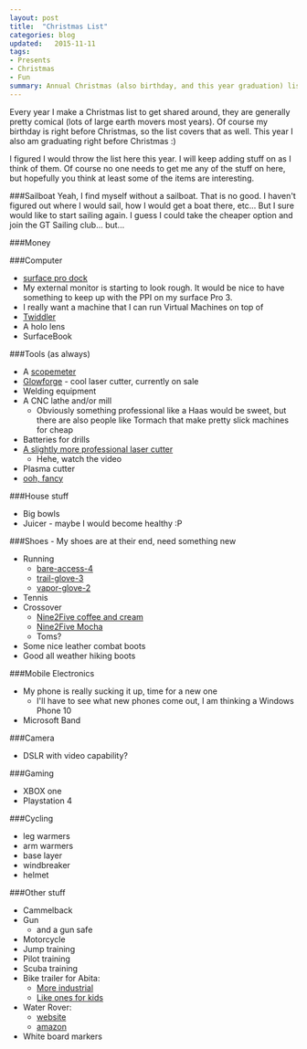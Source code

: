 ```yaml
---
layout: post
title:  "Christmas List"
categories: blog
updated:   2015-11-11
tags:
- Presents
- Christmas
- Fun
summary: Annual Christmas (also birthday, and this year graduation) list | some serious, some not so much
---
```


Every year I make a Christmas list to get shared around, they are generally pretty comical (lots of large earth movers most years). Of course my birthday is right before Christmas, so the list covers that as well. This year I also am graduating right before Christmas :)

I figured I would throw the list here this year. I will keep adding stuff on as I think of them. Of course no one needs to get me any of the stuff on here, but hopefully you think at least some of the items are interesting.

###Sailboat
Yeah, I find myself without a sailboat. That is no good. I haven't figured out where I would sail, how I would get a boat there, etc... But I sure would like to start sailing again. I guess I could take the cheaper option and join the GT Sailing club... but...

###Money

###Computer
* [surface pro dock](http://www.amazon.com/dp/B0163HP38W)
* My external monitor is starting to look rough. It would be nice to have something to keep up with the PPI on my surface Pro 3.
* I really want a machine that I can run Virtual Machines on top of
* [Twiddler](http://twiddler.tekgear.com/)
* A holo lens
* SurfaceBook

###Tools (as always)
* A [scopemeter](http://en-us.fluke.com/products/portable-oscilloscopes/)
* [Glowforge](http://glowforge.com/) - cool laser cutter, currently on sale
* Welding equipment
* A CNC lathe and/or mill
    * Obviously something professional like a Haas would be sweet, but there are also people like Tormach that make pretty slick machines for cheap
* Batteries for drills
* [A slightly more professional laser cutter](https://www.mcmachinery.com/products-and-solutions/category/laser/five-axis-laser/)
    * Hehe, watch the video
* Plasma cutter
* [ooh, fancy](https://www.youtube.com/watch?v=s9IdZ2pI5dA)

###House stuff
* Big bowls
* Juicer - maybe I would become healthy :P

###Shoes - My shoes are at their end, need something new
* Running
    * [bare-access-4](http://www.merrell.com/US/en/bare-access-4/17570M.html?dwvar_17570M_color=J03927)
    * [trail-glove-3](http://www.merrell.com/US/en/trail-glove-3/17571M.html?dwvar_17571M_color=J03905)
    * [vapor-glove-2](http://www.merrell.com/US/en/vapor-glove-2/17572M.html?dwvar_17572M_color=J03911#start=1)
* Tennis
* Crossover
    * [Nine2Five coffee and cream](http://www.lemsshoes.com/mens-nine2five-coffee-cream.html)
    * [Nine2Five Mocha](http://www.lemsshoes.com/mens-nine2five-mocha.html)
    * Toms?
* Some nice leather combat boots
* Good all weather hiking boots

###Mobile Electronics
* My phone is really sucking it up, time for a new one
    * I'll have to see what new phones come out, I am thinking a Windows Phone 10
* Microsoft Band


###Camera
* DSLR with video capability?

###Gaming
* XBOX one
* Playstation 4

###Cycling
* leg warmers
* arm warmers
* base layer
* windbreaker
* helmet

###Other stuff
* Cammelback
* Gun
    * and a gun safe
* Motorcycle
* Jump training
* Pilot training
* Scuba training
* Bike trailer for Abita:
    * [More industrial](http://www.amazon.com/dp/B00B3HMH2I/)
    * [Like ones for kids](http://www.amazon.com/dp/B008CNK97G)
* Water Rover:
    * [website](https://www.waterrover.com/)
    * [amazon](http://www.amazon.com/dp/B0038C599Y/)
* White board markers

